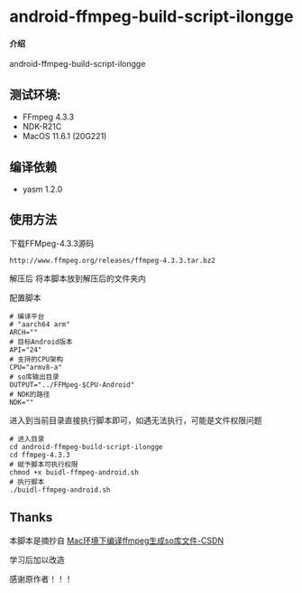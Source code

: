 # android-ffmpeg-build-script-ilongge

#### 介绍
android-ffmpeg-build-script-ilongge

## 测试环境:

* FFmpeg 4.3.3
* NDK-R21C
* MacOS 11.6.1 (20G221)

## 编译依赖
* yasm 1.2.0


## 使用方法

下载FFMpeg-4.3.3源码

```
http://www.ffmpeg.org/releases/ffmpeg-4.3.3.tar.bz2
```
解压后 将本脚本放到解压后的文件夹内


配置脚本

```
# 编译平台
# "aarch64 arm"
ARCH=""
# 目标Android版本
API="24"
# 支持的CPU架构
CPU="armv8-a"
# so库输出目录
OUTPUT="../FFMpeg-$CPU-Android"
# NDK的路径
NDK=""
```


进入到当前目录直接执行脚本即可，如遇无法执行，可能是文件权限问题

```
# 进入目录
cd android-ffmpeg-build-script-ilongge
cd ffmpeg-4.3.3
# 赋予脚本可执行权限
chmod +x buidl-ffmpeg-android.sh
# 执行脚本
./buidl-ffmpeg-android.sh  

```


## Thanks
本脚本是摘抄自 [Mac环境下编译ffmpeg生成so库文件-CSDN](https://blog.csdn.net/AliEnCheng/article/details/116699763)

学习后加以改造 

感谢原作者！！！